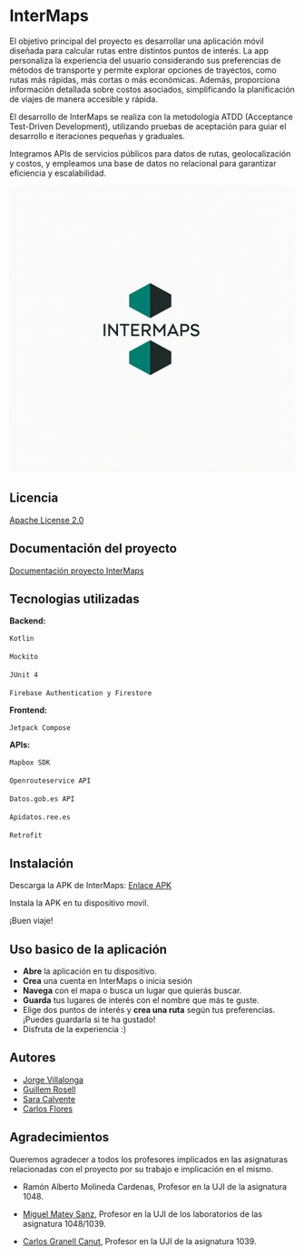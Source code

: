 
# InterMaps

El objetivo principal del proyecto es desarrollar una aplicación móvil diseñada para calcular rutas entre distintos puntos de interés. La app personaliza la experiencia del usuario considerando sus preferencias de métodos de 
transporte y permite explorar opciones de trayectos, como rutas más rápidas, más cortas o más económicas. Además, proporciona información detallada sobre costos asociados, simplificando la planificación de viajes de manera accesible y rápida.

El desarrollo de InterMaps se realiza con la metodología ATDD (Acceptance Test-Driven Development), utilizando pruebas de aceptación para guiar el desarrollo e iteraciones pequeñas y graduales. 

Integramos APIs de servicios públicos para datos de rutas, geolocalización y costos, y empleamos una base de datos no relacional para garantizar eficiencia y escalabilidad.



![Logo](app/src/main/res/drawable/logo.jpeg)


## Licencia

[Apache License 2.0](https://www.apache.org/licenses/LICENSE-2.0)


## Documentación del proyecto

[Documentación proyecto InterMaps](https://docs.google.com/document/d/1AaItw1LvdEPpoE_Y5MR0k56FwDgwDUF72EuUrwo6sfQ/edit?usp=sharing)


## Tecnologias utilizadas

**Backend:**

    Kotlin

    Mockito

    JUnit 4

    Firebase Authentication y Firestore

**Frontend:**

    Jetpack Compose

**APIs:**

    Mapbox SDK

    Openrouteservice API

    Datos.gob.es API

    Apidatos.ree.es

    Retrofit
## Instalación

Descarga la APK de InterMaps: [Enlace APK](https://drive.google.com/file/d/1FPb14ANET_CqQphbQPwAgS9vmW6MfT1g/view?usp=sharing)

Instala la APK en tu dispositivo movil. 

¡Buen viaje!
    
## Uso basico de la aplicación

- **Abre** la aplicación en tu dispositivo.
- **Crea** una cuenta en InterMaps o inicia sesión
- **Navega** con el mapa o busca un lugar que quierás buscar.
- **Guarda** tus lugares de interés con el nombre que más te guste.
- Elige dos puntos de interés y **crea una ruta** según tus preferencias. ¡Puedes guardarla si te ha gustado!
- Disfruta de la experiencia :)


## Autores

- [Jorge Villalonga](https://github.com/tyraelkis)
- [Guillem Rosell](https://github.com/GuilleRosSal)
- [Sara Calvente](https://github.com/SaraCalvente)
- [Carlos Flores](https://github.com/carlosfj7)


## Agradecimientos

Queremos agradecer a todos los profesores implicados en las asignaturas relacionadas con el proyecto por su trabajo e implicación en el mismo.

- Ramón Alberto Molineda Cardenas, Profesor en la UJI de la asignatura 1048.

- [Miguel Matey Sanz](https://github.com/matey97), Profesor en la UJI de los laboratorios de las asignatura 1048/1039.

- [Carlos Granell Canut](https://github.com/cgranell), Profesor en la UJI de la asignatura 1039.